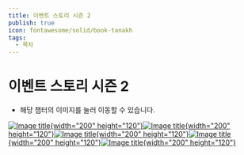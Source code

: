 ```yaml
---
title: 이벤트 스토리 시즌 2
publish: true
icon: fontawesome/solid/book-tanakh
tags:
  - 목차
---
```

# 이벤트 스토리 시즌 2

+ 해당 챕터의 이미지를 눌러 이동할 수 있습니다.

[![Image title](https://vitamink1.github.io/mkdocs-test/assets/chapterimg/ChapterImage_ThemeEvent27.png){width="200" height="120"}](../s2_event/speaki.md)[![Image title](https://vitamink1.github.io/mkdocs-test/assets/chapterimg/ChapterImage_ThemeEvent29.png){width="200" height="120"}](../s2_event/opal.md)[![Image title](https://vitamink1.github.io/mkdocs-test/assets/chapterimg/ChapterImage_ThemeEvent33.png){width="200" height="120"}](../s2_event/shasha.md)[![Image title](https://vitamink1.github.io/mkdocs-test/assets/chapterimg/ChapterImage_ThemeEvent38.png){width="200" height="120"}](../s2_event/ricota.md)[![Image title](https://vitamink1.github.io/mkdocs-test/assets/chapterimg/ChapterImage_ThemeEvent42.png){width="200" height="120"}](../s2_event/arco.md)